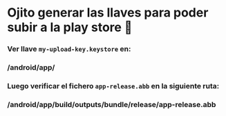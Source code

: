 # Ojito generar las llaves para poder subir a la play store 📱 

### Ver llave ```my-upload-key.keystore``` en:
### /android/app/

### Luego verificar el fichero ```app-release.abb``` en la siguiente ruta:
### /android/app/build/outputs/bundle/release/app-release.abb